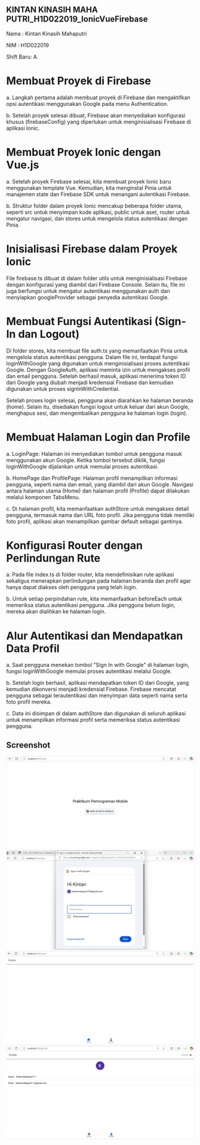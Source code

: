 ## KINTAN KINASIH MAHA PUTRI_H1D022019_IonicVueFirebase
Nama : Kintan Kinasih Mahaputri

NIM : H1D022019

Shift Baru: A

# Membuat Proyek di Firebase
a. Langkah pertama adalah membuat proyek di Firebase dan mengaktifkan opsi autentikasi menggunakan Google pada menu Authentication.  

b. Setelah proyek selesai dibuat, Firebase akan menyediakan konfigurasi khusus (firebaseConfig) yang diperlukan untuk menginisialisasi Firebase di aplikasi Ionic.
# Membuat Proyek Ionic dengan Vue.js
a. Setelah proyek Firebase selesai, kita membuat proyek Ionic baru menggunakan template Vue. Kemudian, kita menginstal Pinia untuk manajemen state dan Firebase SDK untuk menangani autentikasi Firebase.

b. Struktur folder dalam proyek Ionic mencakup beberapa folder utama, seperti src untuk menyimpan kode aplikasi, public untuk aset, router untuk mengatur navigasi, dan stores untuk mengelola status autentikasi dengan Pinia.

# Inisialisasi Firebase dalam Proyek Ionic
File firebase.ts dibuat di dalam folder utils untuk menginisialisasi Firebase dengan konfigurasi yang diambil dari Firebase Console. Selain itu, file ini juga berfungsi untuk mengatur autentikasi menggunakan auth dan menyiapkan googleProvider sebagai penyedia autentikasi Google.
# Membuat Fungsi Autentikasi (Sign-In dan Logout)
Di folder stores, kita membuat file auth.ts yang memanfaatkan Pinia untuk mengelola status autentikasi pengguna. Dalam file ini, terdapat fungsi loginWithGoogle yang digunakan untuk menginisialisasi proses autentikasi Google. Dengan GoogleAuth, aplikasi meminta izin untuk mengakses profil dan email pengguna. Setelah berhasil masuk, aplikasi menerima token ID dari Google yang diubah menjadi kredensial Firebase dan kemudian digunakan untuk proses signInWithCredential.  

Setelah proses login selesai, pengguna akan diarahkan ke halaman beranda (home). Selain itu, disediakan fungsi logout untuk keluar dari akun Google, menghapus sesi, dan mengembalikan pengguna ke halaman login (login).
# Membuat Halaman Login dan Profile
a. LoginPage: Halaman ini menyediakan tombol untuk pengguna masuk menggunakan akun Google. Ketika tombol tersebut diklik, fungsi loginWithGoogle dijalankan untuk memulai proses autentikasi.  

b. HomePage dan ProfilePage: Halaman profil menampilkan informasi pengguna, seperti nama dan email, yang diambil dari akun Google. Navigasi antara halaman utama (Home) dan halaman profil (Profile) dapat dilakukan melalui komponen TabsMenu.  

c. Di halaman profil, kita memanfaatkan authStore untuk mengakses detail pengguna, termasuk nama dan URL foto profil. Jika pengguna tidak memiliki foto profil, aplikasi akan menampilkan gambar default sebagai gantinya.
# Konfigurasi Router dengan Perlindungan Rute
a. Pada file index.ts di folder router, kita mendefinisikan rute aplikasi sekaligus menerapkan perlindungan pada halaman beranda dan profil agar hanya dapat diakses oleh pengguna yang telah login.  

b. Untuk setiap perpindahan rute, kita memanfaatkan beforeEach untuk memeriksa status autentikasi pengguna. Jika pengguna belum login, mereka akan dialihkan ke halaman login.
# Alur Autentikasi dan Mendapatkan Data Profil
a. Saat pengguna menekan tombol "Sign In with Google" di halaman login, fungsi loginWithGoogle memulai proses autentikasi melalui Google.  

b. Setelah login berhasil, aplikasi mendapatkan token ID dari Google, yang kemudian dikonversi menjadi kredensial Firebase. Firebase mencatat pengguna sebagai terautentikasi dan menyimpan data seperti nama serta foto profil mereka.  

c. Data ini disimpan di dalam authStore dan digunakan di seluruh aplikasi untuk menampilkan informasi profil serta memeriksa status autentikasi pengguna.

## Screenshot
![SS 1](ss1.jpg)
![SS 2](ss2.jpg)
![SS 3](ss3.jpg)
![SS 4](ss4.jpg)
